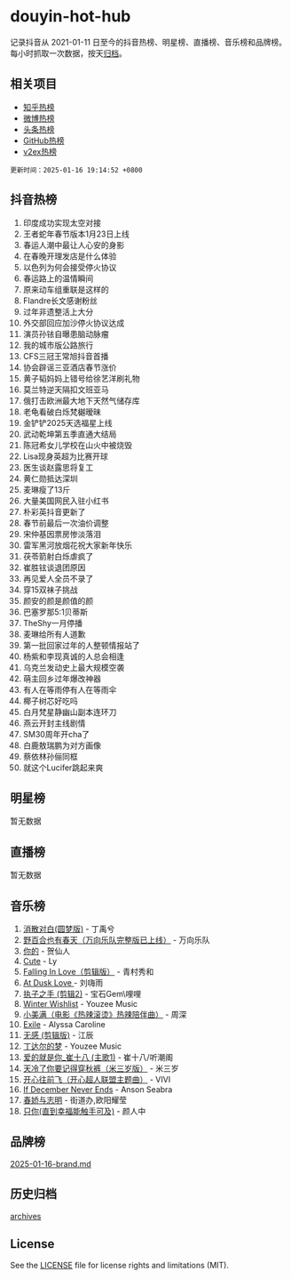 # douyin-hot-hub

记录抖音从 2021-01-11 日至今的抖音热榜、明星榜、直播榜、音乐榜和品牌榜。每小时抓取一次数据，按天[归档](archives)。

## 相关项目

- [知乎热榜](https://github.com/lonnyzhang423/zhihu-hot-hub)
- [微博热榜](https://github.com/lonnyzhang423/weibo-hot-hub)
- [头条热榜](https://github.com/lonnyzhang423/toutiao-hot-hub)
- [GitHub热榜](https://github.com/lonnyzhang423/github-hot-hub)
- [v2ex热榜](https://github.com/lonnyzhang423/v2ex-hot-hub)


`更新时间：2025-01-16 19:14:52 +0800`

## 抖音热榜

1. 印度成功实现太空对接
1. 王者蛇年春节版本1月23日上线
1. 春运人潮中最让人心安的身影
1. 在春晚开理发店是什么体验
1. 以色列为何会接受停火协议
1. 春运路上的温情瞬间
1. 原来动车组重联是这样的
1. Flandre长文感谢粉丝
1. 过年非遗整活上大分
1. 外交部回应加沙停火协议达成
1. 演员孙铱自曝患脑动脉瘤
1. 我的城市版公路旅行
1. CFS三冠王常旭抖音首播
1. 协会辟谣三亚酒店春节涨价
1. 黄子韬妈妈上错号给徐艺洋刷礼物
1. 莫兰特逆天隔扣文班亚马
1. 俄打击欧洲最大地下天然气储存库
1. 老龟看破白烁梵樾暧昧
1. 金铲铲2025天选福星上线
1. 武动乾坤第五季直通大结局
1. 陈冠希女儿学校在山火中被烧毁
1. Lisa现身英超为比赛开球
1. 医生谈赵露思将复工
1. 黄仁勋抵达深圳
1. 麦琳瘦了13斤
1. 大量美国网民入驻小红书
1. 朴彩英抖音更新了
1. 春节前最后一次油价调整
1. 宋仲基因票房惨淡落泪
1. 雷军黑河放烟花祝大家新年快乐
1. 茯苓箭射白烁虐疯了
1. 崔胜铉谈退团原因
1. 再见爱人全员不录了
1. 穿15双袜子挑战
1. 颜安的颜是颜值的颜
1. 巴塞罗那5:1贝蒂斯
1. TheShy一月停播
1. 麦琳给所有人道歉
1. 第一批回家过年的人整顿情报站了
1. 杨紫和李现真诚的人总会相逢
1. 乌克兰发动史上最大规模空袭
1. 萌主回乡过年爆改神器
1. 有人在等雨停有人在等雨伞
1. 椰子树芯好吃吗
1. 白月梵星静幽山副本连环刀
1. 燕云开封主线剧情
1. SM30周年开cha了
1. 白鹿敖瑞鹏为对方画像
1. 蔡依林孙俪同框
1. 就这个Lucifer跳起来爽

## 明星榜

暂无数据

## 直播榜

暂无数据

## 音乐榜

1. [消散对白(圆梦版)](https://sf5-hl-cdn-tos.douyinstatic.com/obj/tos-cn-ve-2774/og4jB5I5IizzoZVAAAzWgBMAsMDWoArfwBOiFs) - 丁禹兮
1. [野百合也有春天（万向乐队完整版已上线）](https://sf5-hl-cdn-tos.douyinstatic.com/obj/tos-cn-ve-2774/oMnUxhRAMiAGBqDtIPBQ7ACYQZFlJCftcgeDJE) - 万向乐队
1. [你的](https://sf5-hl-cdn-tos.douyinstatic.com/obj/tos-cn-ve-2774/oYuIeKf42jB7sEV6B2upMdpYAgfrQWj0FeRegh) - 贺仙人
1. [Cute](https://sf5-hl-cdn-tos.douyinstatic.com/obj/tos-cn-ve-2774/o4IbIzHWKAAB4wsS5qMBRiiAlEBGTpQRNfFvuo) - Ly
1. [Falling In Love（剪辑版）](https://sf5-hl-cdn-tos.douyinstatic.com/obj/tos-cn-ve-2774/o8ajpA8zzgBPahbBIO8AcKGBLJezFCRd1wfP9f) - 青村秀和
1. [ At Dusk  Love ](https://sf5-hl-cdn-tos.douyinstatic.com/obj/tos-cn-ve-2774/o8CrpCf5CaYgI4ZrtQgMQAFEfuGqNnRSDQAPBc) - 刘嗨雨
1. [执子之手 (剪辑2)](https://sf5-hl-cdn-tos.douyinstatic.com/obj/tos-cn-ve-2774/oUoZLQjCc31XzqsBnBQUNgeKtYPBcgbFDwtfcu) - 宝石Gem\哩哩
1. [Winter Wishlist](https://sf5-hl-cdn-tos.douyinstatic.com/obj/tos-cn-ve-2774/oIIgUOeamCFCVAzxN6MFRLIBlLGpUqQxeeHrLE) - Youzee Music
1. [小美满（电影《热辣滚烫》热辣陪伴曲）](https://sf5-hl-cdn-tos.douyinstatic.com/obj/tos-cn-ve-2774/o0GAn2lSgfZIDUgtevCGDQYnFg4CwnrBaxbTZL) - 周深
1. [Exile](https://sf5-hl-cdn-tos.douyinstatic.com/obj/tos-cn-ve-2774/oYj4gAQTknKE3WW0Je8KGmQ7z1cA4FefwtbufD) - Alyssa Caroline
1. [无感 (剪辑版)](https://sf5-hl-cdn-tos.douyinstatic.com/obj/tos-cn-ve-2774/o0eIsUzJBDlQaQFC5OFlgbMEZC1TFYBftOBn6p) - 江辰
1. [丁达尔的梦](https://sf5-hl-cdn-tos.douyinstatic.com/obj/tos-cn-ve-2774/oMU3WirUZBVQkAC9ccG5P2IQirziZM2RTInUY) - Youzee Music
1. [爱的就是你_崔十八 (主歌1)](https://sf5-hl-cdn-tos.douyinstatic.com/obj/tos-cn-ve-2774/oI5BO5DhFZ6UTcNCnZaOCBLtZ7WIMQGfgnXf5E) - 崔十八/听潮阁
1. [天冷了你要记得穿秋裤（米三岁版）](https://sf5-hl-cdn-tos.douyinstatic.com/obj/tos-cn-ve-2774/oQlIwVIDWiZ6BQilAorS7MA0AgCkQDvcZAdm1) - 米三岁
1. [开心往前飞（开心超人联盟主题曲）](https://sf5-hl-cdn-tos.douyinstatic.com/obj/tos-cn-ve-2774/9d8fb7c82cf1421fb93a9fe925275e0a) - VIVI
1. [If December Never Ends](https://sf5-hl-cdn-tos.douyinstatic.com/obj/tos-cn-ve-2774/oY1IQMoTgCFIBg8RZifyqlBBt1UFgitTYmxeOS) - Anson Seabra
1. [春娇与志明](https://sf5-hl-cdn-tos.douyinstatic.com/obj/tos-cn-ve-2774/e530d8fceb7044b39707d7f9ff54add1) - 街道办,欧阳耀莹
1. [只你(直到幸福能触手可及)](https://sf5-hl-cdn-tos.douyinstatic.com/obj/tos-cn-ve-2774/o0lBkRDzFTeaVSUz3ZZSCBVtZ5DIMQGfgmEAuE) - 颜人中

## 品牌榜

[2025-01-16-brand.md](archives/2025-01-16-brand.md)

## 历史归档

[archives](archives)

## License

See the [LICENSE](LICENSE) file for license rights and limitations (MIT).
